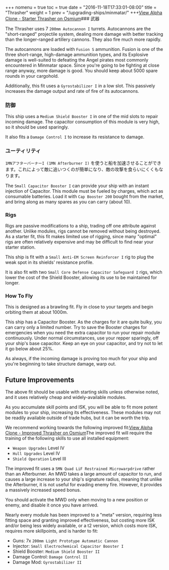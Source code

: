 +++ nomenu = true toc = true date = "2016-11-18T17:33:01-08:00" title = "Thrasher" weight = 1 prev = "/upgrading-ships/minmatar/" +++<object type="image/svg+xml" data="https://o.smium.org/api/convert/118538/svg/118538-alpha-clone---starter-thrasher.svg?privatetoken=6337645336726601728"><a href="https://o.smium.org/loadout/private/118538/6337645336726601728">View Alpha Clone - Starter Thrasher on Osmium</a></object>### 武器

The Thrasher uses 7 `200mm Autocannon I` turrets. Autocannons are the "short-ranged" projectile system, dealing more damage with better tracking than the longer-ranged artillery cannons. They also fire much more rapidly.

The autocannons are loaded with `Fusion S` ammunition. Fusion is one of the three short-range, high-damage ammunition types, and its Explosive damage is well-suited to defeating the Angel pirates most commonly encountered in Minmatar space. Since you're going to be fighting at close range anyway, more damage is good. You should keep about 5000 spare rounds in your cargohold.

Additionally, this fit uses a `Gyrostabilizer I` in a low slot. This passively increases the damage output and rate of fire of its autocannons.

### 防御

This ship uses a `Medium Shield Booster I` in one of the mid slots to repair incoming damage. The capacitor consumption of this module is very high, so it should be used sparingly.

It also fits a `Damage Control I` to increase its resistance to damage.

### ユーティリティ

`1MNアフターバーナーI (1MN Afterburner I)` を使うと船を加速させることができます。これによって敵に追いつくのが簡単になり、敵の攻撃を食らいにくくもなります。

The `Small Capacitor Booster I` can provide your ship with an instant injection of Capacitor. This module must be fueled by charges, which act as consumable batteries. Load it with `Cap Booster 200` bought from the market, and bring along as many spares as you can carry (about 10).

### Rigs

Rigs are passive modifications to a ship, trading off one attribute against another. Unlike modules, rigs cannot be removed without being destroyed. As a starter fit, this fit makes limited use of rigging, since many "optimal" rigs are often relatively expensive and may be difficult to find near your starter station.

This ship is fit with a `Small Anti-EM Screen Reinforcer I` rig to plug the weak spot in its shields' resistance profile.

It is also fit with two `Small Core Defense Capacitor Safeguard I` rigs, which lower the cost of the Shield Booster, allowing its use to be maintained for longer.

### How To Fly

This is designed as a brawling fit. Fly in close to your targets and begin orbiting them at about 1000m.

This ship has a Capacitor Booster. As the charges for it are quite bulky, you can carry only a limited number. Try to save the Booster charges for emergencies when you need the extra capacitor to run your repair module continuously. Under normal circumstances, use your repper sparingly, off your ship's base capacitor. Keep an eye on your capacitor, and try not to let it go below about 25%.

As always, if the incoming damage is proving too much for your ship and you're beginning to take structure damage, warp out.

## Future Improvements

The above fit should be usable with starting skills unless otherwise noted, and it uses relatively cheap and widely-available modules.

As you accumulate skill points and ISK, you will be able to fit more potent modules to your ship, increasing its effectiveness. These modules may not be readily available outside of trade hubs, but it can be worth the trip.

We recommend working towards the following improved fit:<object type="image/svg+xml" data="https://o.smium.org/api/convert/118539/svg/118539-alpha-clone---improved-thrasher.svg?privatetoken=7790281401688915968"><a href="https://o.smium.org/loadout/private/118539/7790281401688915968">View Alpha Clone - Improved Thrasher on Osmium</a></object>The improved fit will require the training of the following skills to use all installed equipment:

* `Weapon Upgrades` Level IV
* `Hull Upgrades` Level IV
* `Shield Operation` Level III

The improved fit uses a `5MN Quad LiF Restrained Microwarpdrive` rather than an Afterburner. An MWD takes a large amount of capacitor to run, and causes a large increase to your ship's signature radius, meaning that unlike the Afterburner, it is not useful for evading enemy fire. However, it provides a massively increased speed bonus.

You should activate the MWD only when moving to a new position or enemy, and disable it once you have arrived.

Nearly every module has been improved to a "meta" version, requiring less fitting space and granting improved effectiveness, but costing more ISK and/or being less widely available, or a t2 version, which costs more ISK, requires more skillpoints, and is harder to fit:

* Guns: 7x `200mm Light Prototype Automatic Cannon`
* Injector: `Small Electrochemical Capacitor Booster I`
* Shield Booster: `Medium Shield Booster II`
* Damage Control: `Damage Control II`
* Damage Mod: `Gyrostabilizer II`